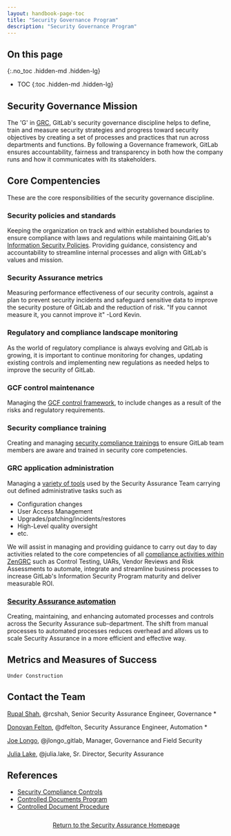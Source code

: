 ```yaml
---
layout: handbook-page-toc
title: "Security Governance Program"
description: "Security Governance Program"
---
```


## On this page
{:.no_toc .hidden-md .hidden-lg}

- TOC
{:toc .hidden-md .hidden-lg}

## <i class="fas fa-bullseye" style="color:rgb(110,73,203)" aria-hidden="true"></i> Security Governance Mission

The 'G' in [GRC](https://www.oceg.org/about/what-is-grc/), GitLab's security governance discipline helps to define, train and measure security strategies and progress toward security objectives by creating a set of processes and practices that run across departments and functions. By following a Governance framework, GitLab ensures accountability, fairness and transparency in both how the company runs and how it communicates with its stakeholders. 

## <i class="far fa-lightbulb" style="color:rgb(110,73,203)" aria-hidden="true"></i> Core Compentencies
These are the core responsibilities of the security governance discipline.

### Security policies and standards

Keeping the organization on track and within established boundaries to ensure compliance with laws and regulations while maintaining GitLab's [Information Security Policies](https://about.gitlab.com/handbook/engineering/security/#information-security-policies). Providing guidance, consistency and accountability to streamline internal processes and align with GitLab's values and mission. 

### Security Assurance metrics
Measuring performance effectiveness of our security controls, against a plan to prevent security incidents and safeguard sensitive data to improve the security posture of GitLab and the reduction of risk. "If you cannot measure it, you cannot improve it" -Lord Kevin.

### Regulatory and compliance landscape monitoring
As the world of regulatory compliance is always evolving and GitLab is growing, it is important to continue monitoring for changes, updating existing controls and implementing new regulations as needed helps to improve the security of GitLab.

### GCF control maintenance
Managing the [GCF control framework](https://about.gitlab.com/handbook/engineering/security/security-assurance/security-compliance/sec-controls.html), to include changes as a result of the risks and regulatory requirements. 

### Security compliance training
Creating and managing [security compliance trainings](https://about.gitlab.com/handbook/engineering/security/security-assurance/governance/sec-training.html) to ensure GitLab team members are aware and trained in security core competencies.

### GRC application administration
Managing a [variety of tools](https://about.gitlab.com/handbook/engineering/security/security-assurance/#core-tools-and-systems-1) used by the Security Assurance Team carrying out defined administrative tasks such as 
* Configuration changes
* User Access Management
* Upgrades/patching/incidents/restores
* High-Level quality oversight
* etc.

We will assist in managing and providing guidance to carry out day to day activities related to the core competencies of all [compliance activities within ZenGRC](https://about.gitlab.com/handbook/engineering/security/security-assurance/zg-activities.html) such as Control Testing, UARs, Vendor Reviews and Risk Assessments to automate, integrate and streamline business processes to increase GitLab's Information Security Program maturity and deliver measurable ROI.

### [Security Assurance automation](/handbook/engineering/security/security-assurance/field-security/Evangelism.html)
Creating, maintaining, and enhancing automated processes and controls across the Security Assurance sub-department. The shift from manual processes to automated processes reduces overhead and allows us to scale Security Assurance in a more efficient and effective way.

## <i id="biz-tech-icons" class="fas fa-tasks"></i>Metrics and Measures of Success

`Under Construction`

## <i class="fas fa-id-card" style="color:rgb(110,73,203)" aria-hidden="true"></i> Contact the Team

[Rupal Shah](https://about.gitlab.com/company/team/#rcshah), @rcshah, Senior Security Assurance Engineer, Governance
   * 

[Donovan Felton](https://about.gitlab.com/company/team/#dfelton), @dfelton, Security Assurance Engineer, Automation
   * 

[Joe Longo](https://about.gitlab.com/company/team/#jlongo_gitlab), @jlongo_gitlab, Manager, Governance and Field Security

[Julia Lake](https://about.gitlab.com/company/team/#Julia.Lake), @julia.lake, Sr. Director, Security Assurance

## <i class="fas fa-book" style="color:rgb(110,73,203)" aria-hidden="true"></i> References

* [Security Compliance Controls](https://about.gitlab.com/handbook/engineering/security/security-assurance/security-compliance/sec-controls.html#)
* [Controlled Documents Program](https://about.gitlab.com/handbook/engineering/security/controlled-document-program.html)
* [Controlled Document Procedure](https://about.gitlab.com/handbook/engineering/security/controlled-document-procedure.html)

<div class="flex-row" markdown="0" style="height:40px">
    <a href="https://about.gitlab.com/handbook/engineering/security/security-assurance/" class="btn btn-purple-inv" style="width:100%;height:100%;margin:1px;display:flex;justify-content:center;align-items:center;">Return to the Security Assurance Homepage</a>
</div> 
